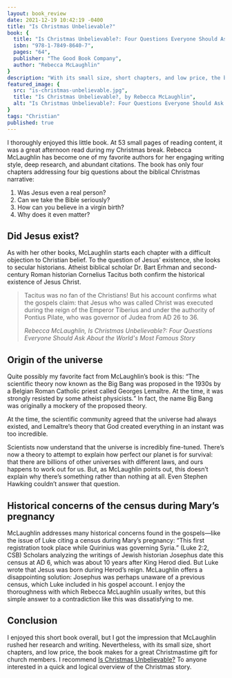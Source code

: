 ```yaml
---
layout: book_review
date: 2021-12-19 10:42:19 -0400
title: "Is Christmas Unbelievable?"
book: {
  title: "Is Christmas Unbelievable?: Four Questions Everyone Should Ask About the World's Most Famous Story",
  isbn: "978-1-7849-8640-7",
  pages: "64",
  publisher: "The Good Book Company",
  author: "Rebecca McLaughlin"
}
description: "With its small size, short chapters, and low price, the book makes for a great Christmastime gift for church members."
featured_image: {
  src: "is-christmas-unbelievable.jpg",
  title: "Is Christmas Unbelievable?, by Rebecca McLaughlin",
  alt: "Is Christmas Unbelievable?: Four Questions Everyone Should Ask About the World's Most Famous Story"
}
tags: "Christian"
published: true
---
```


I thoroughly enjoyed this little book. At 53 small pages of reading content, it was a great afternoon read during my Christmas break. Rebecca McLaughlin has become one of my favorite authors for her engaging writing style, deep research, and abundant citations. The book has only four chapters addressing four big questions about the biblical Christmas narrative:

1. Was Jesus even a real person?
2. Can we take the Bible seriously?
3. How can you believe in a virgin birth?
4. Why does it even matter?

## Did Jesus exist?

As with her other books, McLaughlin starts each chapter with a difficult objection to Christian belief. To the question of Jesus’ existence, she looks to secular historians. Atheist biblical scholar Dr. Bart Erhman and second-century Roman historian Cornelius Tacitus both confirm the historical existence of Jesus Christ.

> Tacitus was no fan of the Christians! But his account confirms what the gospels claim: that Jesus who was called Christ was executed during the reign of the Emperor Tiberius and under the authority of Pontius Pilate, who was governor of Judea from AD 26 to 36.
>
> <cite>Rebecca McLaughlin, Is Christmas Unbelievable?: Four Questions Everyone Should Ask About the World's Most Famous Story</cite>

## Origin of the universe

Quite possibly my favorite fact from McLaughlin’s book is this: <q>The scientific theory now known as the Big Bang was proposed in the 1930s by a Belgian Roman Catholic priest called Georges Lemaître. At the time, it was strongly resisted by some atheist physicists.</q> In fact, the name Big Bang was originally a mockery of the proposed theory.

At the time, the scientific community agreed that the universe had always existed, and Lemaître’s theory that God created everything in an instant was too incredible.

Scientists now understand that the universe is incredibly fine-tuned. There’s now a theory to attempt to explain how perfect our planet is for survival: that there are billions of other universes with different laws, and ours happens to work out for us. But, as McLaughlin points out, this doesn’t explain why there’s something rather than nothing at all. Even Stephen Hawking couldn’t answer that question.

## Historical concerns of the census during Mary’s pregnancy

McLaughlin addresses many historical concerns found in the gospels—like the issue of Luke citing a census during Mary’s pregnancy: <q cite="Luke 2:2, CSB">This first registration took place while Quirinius was governing Syria.</q> (Luke 2:2, CSB) Scholars analyzing the writings of Jewish historian Josephus date this census at AD 6, which was about 10 years after King Herod died. But Luke wrote that Jesus was born during Herod’s reign. McLaughlin offers a disappointing solution: Josephus was perhaps unaware of a previous census, which Luke included in his gospel account. I enjoy the thoroughness with which Rebecca McLaughlin usually writes, but this simple answer to a contradiction like this was dissatisfying to me.

## Conclusion

I enjoyed this short book overall, but I got the impression that McLaughlin rushed her research and writing. Nevertheless, with its small size, short chapters, and low price, the book makes for a great Christmastime gift for church members. I recommend <a href="https://www.thegoodbook.com/is-christmas-unbelievable" target="_blank" class="italic">Is Christmas Unbelievable?</a> To anyone interested in a quick and logical overview of the Christmas story.